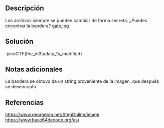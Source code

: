 ## Descripción
Los archivos siempre se pueden cambiar de forma secreta. ¿Puedes encontrar la bandera? [gato.jpg](https://mercury.picoctf.net/static/c28a959c5605d5f67480d5dd3a77f302/cat.jpg)
## Solución
`picoCTF{the_m3tadata_1s_modified}
## Notas adicionales
La bandera se obtuvo de un string proveniente de la imagen, que después se desencripto.
## Referencias
https://www.georgeom.net/StegOnline/image
https://www.base64decode.org/es/